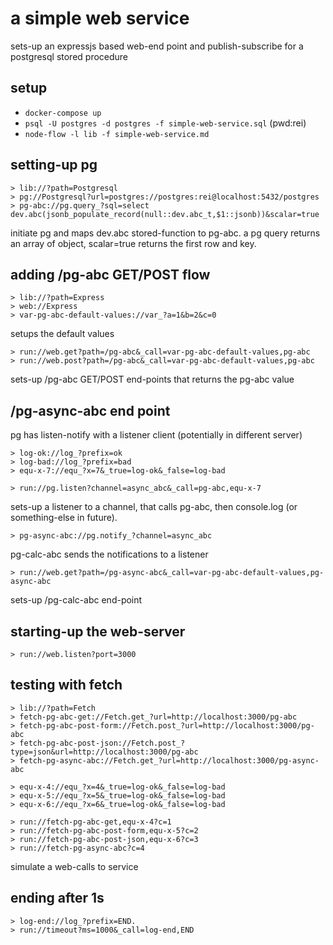 # a simple web service



sets-up an expressjs based web-end point and publish-subscribe for a postgresql stored procedure

## setup

* ```docker-compose up```
* ```psql -U postgres -d postgres -f simple-web-service.sql``` (pwd:rei)
* ```node-flow -l lib -f simple-web-service.md```

## setting-up pg

```
> lib://?path=Postgresql
> pg://Postgresql?url=postgres://postgres:rei@localhost:5432/postgres
> pg-abc://pg.query_?sql=select dev.abc(jsonb_populate_record(null::dev.abc_t,$1::jsonb))&scalar=true
```
initiate pg and maps dev.abc stored-function to pg-abc.
a pg query returns an array of object, scalar=true returns the first row and key.

## adding /pg-abc GET/POST flow

```
> lib://?path=Express
> web://Express
> var-pg-abc-default-values://var_?a=1&b=2&c=0
```

setups the default values

```
> run://web.get?path=/pg-abc&_call=var-pg-abc-default-values,pg-abc
> run://web.post?path=/pg-abc&_call=var-pg-abc-default-values,pg-abc
```
sets-up /pg-abc GET/POST end-points that returns the pg-abc value

## /pg-async-abc end point

pg has listen-notify with a listener client (potentially in different server)

```
> log-ok://log_?prefix=ok
> log-bad://log_?prefix=bad
> equ-x-7://equ_?x=7&_true=log-ok&_false=log-bad

> run://pg.listen?channel=async_abc&_call=pg-abc,equ-x-7
```

sets-up a listener to a channel, that calls pg-abc,
then console.log (or something-else in future).

```
> pg-async-abc://pg.notify_?channel=async_abc
```

pg-calc-abc sends the notifications to a listener

```
> run://web.get?path=/pg-async-abc&_call=var-pg-abc-default-values,pg-async-abc
```

sets-up /pg-calc-abc end-point

## starting-up the web-server

```
> run://web.listen?port=3000
```

## testing with fetch

```
> lib://?path=Fetch
> fetch-pg-abc-get://Fetch.get_?url=http://localhost:3000/pg-abc
> fetch-pg-abc-post-form://Fetch.post_?url=http://localhost:3000/pg-abc
> fetch-pg-abc-post-json://Fetch.post_?type=json&url=http://localhost:3000/pg-abc
> fetch-pg-async-abc://Fetch.get_?url=http://localhost:3000/pg-async-abc

> equ-x-4://equ_?x=4&_true=log-ok&_false=log-bad
> equ-x-5://equ_?x=5&_true=log-ok&_false=log-bad
> equ-x-6://equ_?x=6&_true=log-ok&_false=log-bad

> run://fetch-pg-abc-get,equ-x-4?c=1
> run://fetch-pg-abc-post-form,equ-x-5?c=2
> run://fetch-pg-abc-post-json,equ-x-6?c=3
> run://fetch-pg-async-abc?c=4
```

simulate a web-calls to service

## ending after 1s
```
> log-end://log_?prefix=END.
> run://timeout?ms=1000&_call=log-end,END
```

